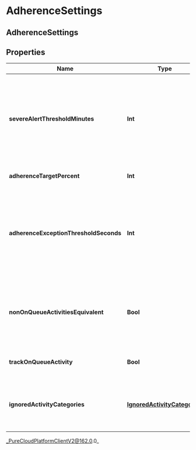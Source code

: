 # AdherenceSettings

## AdherenceSettings

## Properties

|Name | Type | Description | Notes|
|------------ | ------------- | ------------- | -------------|
| **severeAlertThresholdMinutes** | **Int** | The threshold in minutes where an alert will be triggered when an agent is considered severely out of adherence | [optional] |
| **adherenceTargetPercent** | **Int** | Target adherence percentage | [optional] |
| **adherenceExceptionThresholdSeconds** | **Int** | The threshold in seconds for which agents should not be penalized for being momentarily out of adherence | [optional] |
| **nonOnQueueActivitiesEquivalent** | **Bool** | Whether to treat all non-on-queue activities as equivalent for adherence purposes | [optional] |
| **trackOnQueueActivity** | **Bool** | Whether to track on-queue activities | [optional] |
| **ignoredActivityCategories** | [**IgnoredActivityCategories**](IgnoredActivityCategories) | Activity categories that should be ignored for adherence purposes | [optional] |



_PureCloudPlatformClientV2@162.0.0_
